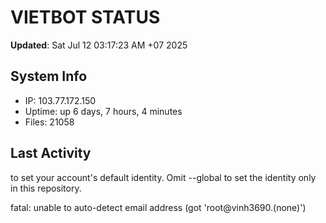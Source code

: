 # VIETBOT STATUS
**Updated**: Sat Jul 12 03:17:23 AM +07 2025

## System Info
- IP: 103.77.172.150
- Uptime: up 6 days, 7 hours, 4 minutes
- Files: 21058

## Last Activity

to set your account's default identity.
Omit --global to set the identity only in this repository.

fatal: unable to auto-detect email address (got 'root@vinh3690.(none)')

